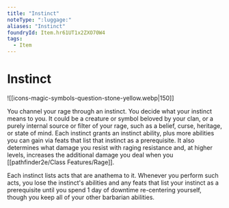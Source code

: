 ```yaml
---
title: "Instinct"
noteType: ":luggage:"
aliases: "Instinct"
foundryId: Item.hr61UT1x2ZXO70W4
tags:
  - Item
---
```


# Instinct
![[icons-magic-symbols-question-stone-yellow.webp|150]]

You channel your rage through an instinct. You decide what your instinct means to you. It could be a creature or symbol beloved by your clan, or a purely internal source or filter of your rage, such as a belief, curse, heritage, or state of mind. Each instinct grants an instinct ability, plus more abilities you can gain via feats that list that instinct as a prerequisite. It also determines what damage you resist with raging resistance and, at higher levels, increases the additional damage you deal when you [[pathfinder2e/Class Features/Rage]].

Each instinct lists acts that are anathema to it. Whenever you perform such acts, you lose the instinct's abilities and any feats that list your instinct as a prerequisite until you spend 1 day of downtime re-centering yourself, though you keep all of your other barbarian abilities.

